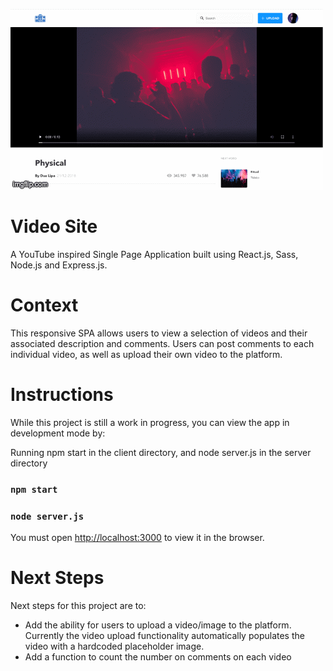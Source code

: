 ![Video Site Demo](demo/demo.gif)

# Video Site
A YouTube inspired Single Page Application built using React.js, Sass, Node.js and Express.js.

# Context
This responsive SPA allows users to view a selection of videos and their associated description and comments. Users can post comments to each individual video, as well as upload their own video to the platform.

# Instructions
While this project is still a work in progress, you can view the app in development mode by:

Running npm start in the client directory, and node server.js in the server directory
### `npm start`
### `node server.js`

You must open [http://localhost:3000](http://localhost:3000) to view it in the browser.

# Next Steps
Next steps for this project are to:
- Add the ability for users to upload a video/image to the platform. Currently the video upload functionality automatically populates the video with a hardcoded placeholder image.
- Add a function to count the number on comments on each video
